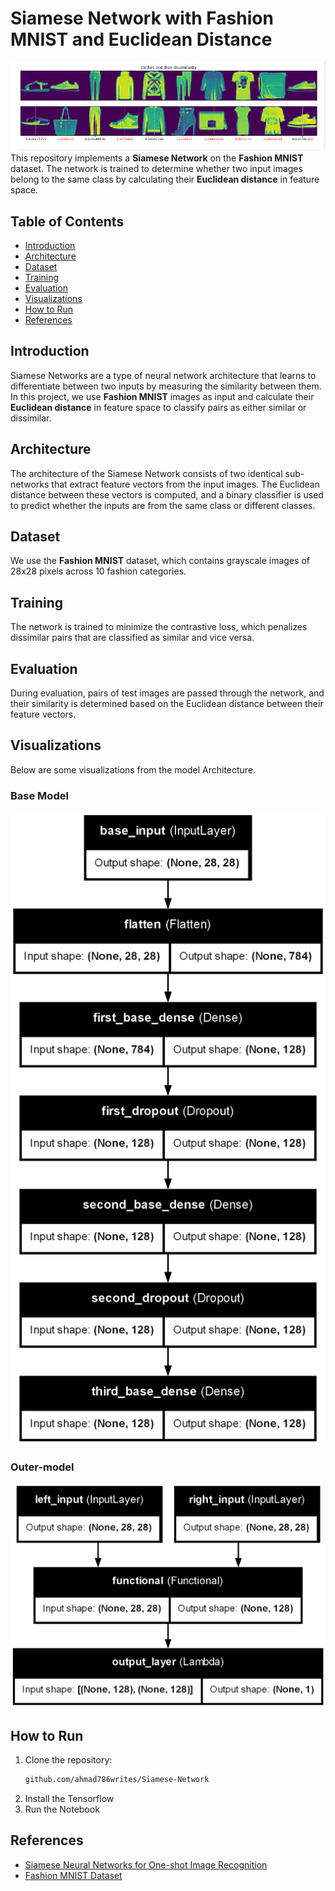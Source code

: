 # Siamese Network with Fashion MNIST and Euclidean Distance

![](./Results_simese_network.png)
This repository implements a **Siamese Network** on the **Fashion MNIST** dataset. The network is trained to determine whether two input images belong to the same class by calculating their **Euclidean distance** in feature space.

## Table of Contents

- [Introduction](#introduction)
- [Architecture](#architecture)
- [Dataset](#dataset)
- [Training](#training)
- [Evaluation](#evaluation)
- [Visualizations](#visualizations)
- [How to Run](#how-to-run)
- [References](#references)

## Introduction

Siamese Networks are a type of neural network architecture that learns to differentiate between two inputs by measuring the similarity between them. In this project, we use **Fashion MNIST** images as input and calculate their **Euclidean distance** in feature space to classify pairs as either similar or dissimilar.

## Architecture

The architecture of the Siamese Network consists of two identical sub-networks that extract feature vectors from the input images. The Euclidean distance between these vectors is computed, and a binary classifier is used to predict whether the inputs are from the same class or different classes.

## Dataset

We use the **Fashion MNIST** dataset, which contains grayscale images of 28x28 pixels across 10 fashion categories.

## Training

The network is trained to minimize the contrastive loss, which penalizes dissimilar pairs that are classified as similar and vice versa.

## Evaluation

During evaluation, pairs of test images are passed through the network, and their similarity is determined based on the Euclidean distance between their feature vectors.

## Visualizations

Below are some visualizations from the model Architecture.

### Base Model
![](./base-model.png)

### Outer-model
![](./outer-model.png)

## How to Run

1. Clone the repository:
    ```bash
    github.com/ahmad786writes/Siamese-Network
    ```
2. Install the Tensorflow 
3. Run the Notebook

## References

- [Siamese Neural Networks for One-shot Image Recognition](https://www.cs.cmu.edu/~rsalakhu/papers/oneshot1.pdf)
- [Fashion MNIST Dataset](https://github.com/zalandoresearch/fashion-mnist)
